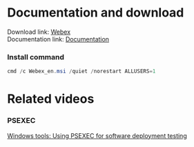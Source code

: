 # Documentation and download
Download link: [Webex](https://www.webex.com/downloads.html) <br />
Documentation link: [Documentation](https://help.webex.com/en-us/article/nw5p67g/Webex-App-%7C-Installation-and-automatic-upgrade#Cisco_Reference.dita_de4f9295-316d-4e1c-8f47-329ddfdb984d)

### Install command
```powershell
cmd /c Webex_en.msi /quiet /norestart ALLUSERS=1
```

# Related videos <br />
###  PSEXEC
[Windows tools: Using PSEXEC for software deployment testing](https://youtu.be/9ywdTna_TLc) <br />
